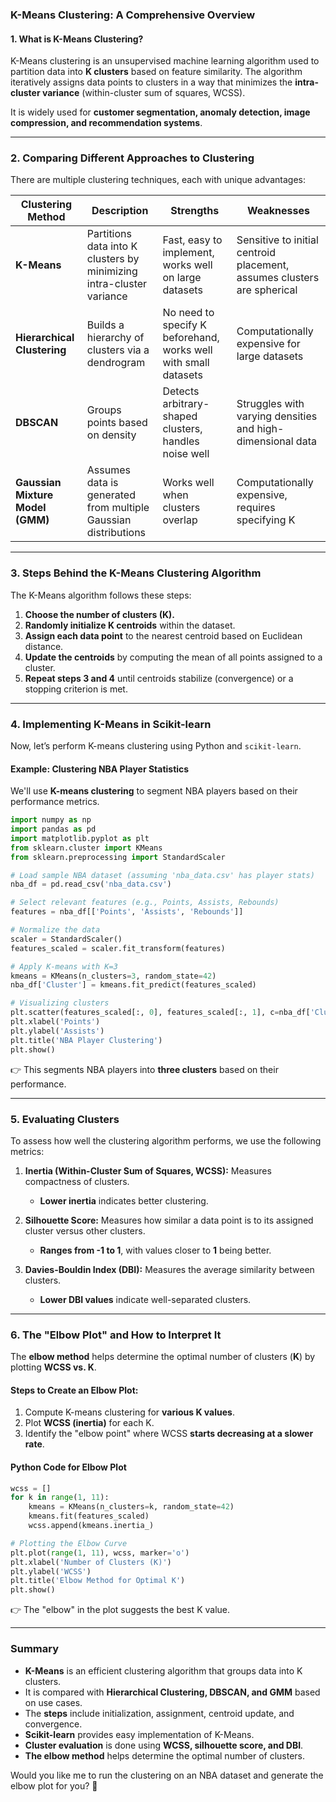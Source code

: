 ### **K-Means Clustering: A Comprehensive Overview**

#### **1. What is K-Means Clustering?**
K-Means clustering is an unsupervised machine learning algorithm used to partition data into **K clusters** based on feature similarity. The algorithm iteratively assigns data points to clusters in a way that minimizes the **intra-cluster variance** (within-cluster sum of squares, WCSS). 

It is widely used for **customer segmentation, anomaly detection, image compression, and recommendation systems**.

---

### **2. Comparing Different Approaches to Clustering**
There are multiple clustering techniques, each with unique advantages:

| Clustering Method | Description | Strengths | Weaknesses |
|------------------|------------|-----------|------------|
| **K-Means** | Partitions data into K clusters by minimizing intra-cluster variance | Fast, easy to implement, works well on large datasets | Sensitive to initial centroid placement, assumes clusters are spherical |
| **Hierarchical Clustering** | Builds a hierarchy of clusters via a dendrogram | No need to specify K beforehand, works well with small datasets | Computationally expensive for large datasets |
| **DBSCAN** | Groups points based on density | Detects arbitrary-shaped clusters, handles noise well | Struggles with varying densities and high-dimensional data |
| **Gaussian Mixture Model (GMM)** | Assumes data is generated from multiple Gaussian distributions | Works well when clusters overlap | Computationally expensive, requires specifying K |

---

### **3. Steps Behind the K-Means Clustering Algorithm**
The K-Means algorithm follows these steps:

1. **Choose the number of clusters (K).**
2. **Randomly initialize K centroids** within the dataset.
3. **Assign each data point** to the nearest centroid based on Euclidean distance.
4. **Update the centroids** by computing the mean of all points assigned to a cluster.
5. **Repeat steps 3 and 4** until centroids stabilize (convergence) or a stopping criterion is met.

---

### **4. Implementing K-Means in Scikit-learn**
Now, let’s perform K-means clustering using Python and `scikit-learn`.

#### **Example: Clustering NBA Player Statistics**
We'll use **K-means clustering** to segment NBA players based on their performance metrics.

```python
import numpy as np
import pandas as pd
import matplotlib.pyplot as plt
from sklearn.cluster import KMeans
from sklearn.preprocessing import StandardScaler

# Load sample NBA dataset (assuming 'nba_data.csv' has player stats)
nba_df = pd.read_csv('nba_data.csv')

# Select relevant features (e.g., Points, Assists, Rebounds)
features = nba_df[['Points', 'Assists', 'Rebounds']]

# Normalize the data
scaler = StandardScaler()
features_scaled = scaler.fit_transform(features)

# Apply K-means with K=3
kmeans = KMeans(n_clusters=3, random_state=42)
nba_df['Cluster'] = kmeans.fit_predict(features_scaled)

# Visualizing clusters
plt.scatter(features_scaled[:, 0], features_scaled[:, 1], c=nba_df['Cluster'], cmap='viridis')
plt.xlabel('Points')
plt.ylabel('Assists')
plt.title('NBA Player Clustering')
plt.show()
```
👉 This segments NBA players into **three clusters** based on their performance.

---

### **5. Evaluating Clusters**
To assess how well the clustering algorithm performs, we use the following metrics:

1. **Inertia (Within-Cluster Sum of Squares, WCSS):** Measures compactness of clusters.
   - **Lower inertia** indicates better clustering.
   
2. **Silhouette Score:** Measures how similar a data point is to its assigned cluster versus other clusters.
   - **Ranges from -1 to 1**, with values closer to **1** being better.

3. **Davies-Bouldin Index (DBI):** Measures the average similarity between clusters.
   - **Lower DBI values** indicate well-separated clusters.

---

### **6. The "Elbow Plot" and How to Interpret It**
The **elbow method** helps determine the optimal number of clusters (**K**) by plotting **WCSS vs. K**.

#### **Steps to Create an Elbow Plot:**
1. Compute K-means clustering for **various K values**.
2. Plot **WCSS (inertia)** for each K.
3. Identify the "elbow point" where WCSS **starts decreasing at a slower rate**.

#### **Python Code for Elbow Plot**
```python
wcss = []
for k in range(1, 11):
    kmeans = KMeans(n_clusters=k, random_state=42)
    kmeans.fit(features_scaled)
    wcss.append(kmeans.inertia_)

# Plotting the Elbow Curve
plt.plot(range(1, 11), wcss, marker='o')
plt.xlabel('Number of Clusters (K)')
plt.ylabel('WCSS')
plt.title('Elbow Method for Optimal K')
plt.show()
```
👉 The "elbow" in the plot suggests the best K value.

---

### **Summary**
- **K-Means** is an efficient clustering algorithm that groups data into K clusters.
- It is compared with **Hierarchical Clustering, DBSCAN, and GMM** based on use cases.
- The **steps** include initialization, assignment, centroid update, and convergence.
- **Scikit-learn** provides easy implementation of K-Means.
- **Cluster evaluation** is done using **WCSS, silhouette score, and DBI**.
- **The elbow method** helps determine the optimal number of clusters.

Would you like me to run the clustering on an NBA dataset and generate the elbow plot for you? 🚀
